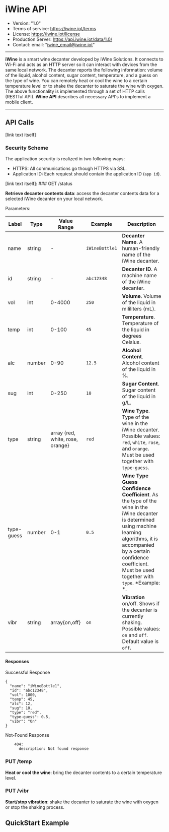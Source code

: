 # iWine API 

* Version: "1.0"
* Terms of service: https://iwine.iot/terms
* License: https://iwine.iot/license
* Production Server: https://api.iwine.iot/data/1.0/
* Contact: email: "iwine_email@iwine.iot"

- - -
**iWine** is a smart wine decanter developed by iWine Solutions. It connects to Wi-Fi and acts as an HTTP server so it can interact with devices from the same local network. The decanter reports the following information: volume of the liquid, alcohol content, sugar content, temperature, and a guess on the type of wine.  You can remotely heat or cool the wine to a certain temperature level or to shake the decanter to saturate the wine with oxygen. The above functionality is implemented through a set of HTTP calls (RESTful API). **iWine API** describes all necessary API's to implement a mobile client.
- - -

## API Calls

[link text itself]

### Security Scheme
The application security is realized in two following ways:
* HTTPS: All communications go though HTTPS via SSL.
* Application ID: Each requiest should contain the application ID (`app id`).

[link text itself]: ### GET /status

**Retrieve decanter contents data**: access the decanter contents data for a selected iWine decanter on your local network.

Parameters:

Label | Type | Value Range | Example | Description
-----|-------|--------|---------|-------------
name | string|  - | `iWineBottle1`| **Decanter Name**. A human-friendly name of the iWine decanter.
id | string|  - | `abc12348`| **Decanter ID**. A machine name of the iWine decanter. 
vol | int| 0-4000 | `250`| **Volume**. Volume of the liquid in mililiters (mL). 
temp | int| 0-100 | `45`| **Temperature**. Temperature of the liquid in degrees Celsius.
alc | number|  0-90 | `12.5`| **Alcohol Content**. Alcohol content of the liquid in %.
sug | int| 0-250 | `10`| **Sugar Content**. Sugar content of the liquid in g/L.
type | string| array {red, white, rose, orange} |`red`| **Wine Type**. Type of the wine in the iWine decanter. Possible values: `red`, `white`, `rose`, and `orange`. Must be used together with `type-guess`.
type-guess | number| 0-1 | `0.5`| **Wine Type Guess Confidence Coefficient**. As the type of the wine in the iWine decanter is determined using machine learning algorithms, it is accompanied by a certain confidence coefficient. Must be used together with `type`. *Example: *.
vibr | string| array{on,off}| `on`| **Vibration** on/off. Shows if the decanter is currently shaking. Possible values: `on` and `off`. Default value is `off`.

#### Responses
        
Successful Response

    {
      "name": "iWineBottle1",
      "id": "abc12348",
      "vol": 1000,
      "temp": 45,
      "alc": 12,
      "sug": 10,
      "type": "red",
      "type-guess": 0.5,
      "vibr": "On"
    }


Not-Found Response

        404:
          description: Not found response
         
  

### PUT /temp
**Heat or cool the wine**: bring the decanter contents to a certain temperature level.

### PUT /vibr
**Start/stop vibration**: shake the decanter to saturate the wine with oxygen or stop the shaking process.

## QuickStart Example

